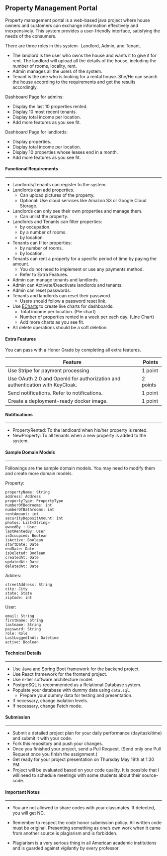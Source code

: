 ## Property Management Portal
 
Property management portal is a web-based java project where house owners and customers can exchange information effectively and inexpensively. This system provides a user-friendly interface, satisfying the needs of the consumers. 

There are three roles in this system- Landlord, Admin, and Tenant.  
 - The landlord is the user who owns the house and wants it to give it for rent. The landlord will upload all the details of the house, including the number of rooms, locality, rent. 
 - Admin manages all the users of the system. 
 - Tenant is the one who is looking for a rental house. She/He can search the house according to the requirements and get the results accordingly.

Dashboard Page for admins:
- Display the last 10 properties rented.
- Display 10 most recent tenants.
- Display total income per location. 
- Add more features as you see fit.

Dashboard Page for landlords:
- Display properties.
- Display total income per location.
- Display 10 properties whose leases end in a month.
- Add more features as you see fit.

####  Functional  Requirements
--- 
* Landlords/Tenants can register to the system.
* Landlords can add properties.
	* Can upload pictures of the property.
	* Optional: Use cloud services like Amazon S3 or Google Cloud Storage.
* Landlords can only see their own properties and manage them.
	* Can unlist the property.
* Landlords and Tenants can filter properties:
	* by occupation.
	* by a number of rooms.
	* by location.
* Tenants can filter properties:
	* by number of rooms.
	*  by location.
* Tenants can rent a property for a specific period of time by paying the amount.
	* You do not need to implement or use any payments method.
	* Refer to Extra Features. 
* Admin can manage tenants and landlords.
*  Admin can Activate/Deactivate landlords and tenants.
* Admin can reset passwords.
* Tenants and landlords can reset their password.
	* Users should follow a password reset link.
* Use [ECharts](https://echarts.apache.org/en/index.html) to create live charts for dashboards:
	* Total income per location. (Pie chart)
	* Number of properties rented in a week per each day. (Line Chart)
	* Add more charts as you see fit.
*   All delete operations should be a soft deletion.

#### Extra Features
You can pass with a Honor Grade by completing all extra features.

| Feature | Points |
|---------|--------|
|<font size="3"> Use Stripe for payment processing</font> | 1 point |
|<font size="3">Use OAuth 2.0 and OpenId for authorization and authentication with KeyCloak.</font> |2 points|
|<font size="3">Send notifications. Refer to notifications.</font> |1 point|
|<font size="3">Create a deployment-ready docker image.</font> |1 point|


#### Notifications
---
* PropertyRented: To the landloard when his/her property is rented.
* NewProperty: To all tenants when a new property is added to the system.

#### Sample Domain Models
---

Followings are the sample domain models. You may need to modify them and create more domain models.

Property: 
``` 
propertyName: String
address: Address
propertyType: PropertyType
numberOfBedrooms: int
numberOfBathrooms: int
rentAmount: int
securityDepositAmount: int
photos: List<String>
ownedBy : User
lastRentedBy: User
isOccupied: Boolean
isActive: Boolean
startDate: Date
endDate: Date
isDeleted: Boolean
createdAt: Date
updatedAt: Date
deletedAt: Date
```

Addres: 
``` 
streetAddress: String
city: City
state: State
zipCode: int
```

User:
```
email: String
firstName: String
lastname: String
password: String
role: Role
LastLoggedInAt: Datetime
active: Boolean
```

#### Technical Details
---
* Use Java and Spring Boot framework for the backend project.
* Use React framework for the frontend project.
* Use n-tier software architecture model.
* PostgreSQL is recommended as a Relational Database system.
* Populate your database with dummy data using `data.sql`.
	* Prepare your dummy data for testing and presentation.
* If necessary, change isolation levels.
* If necessary, change Fetch mode.


#### Submission
---
* Submit a detailed project plan for your daily performance (day/task/time) and submit it with your code.
* Fork this repository and push your changes.
* Once you finished your project, send a Pull Request. (Send only one Pull Request once you finish the assignment.)
* Get ready for your project presentation on Thursday May 19th at 1:30 PM.
* Project will be evaluated based on your code quality. It is possible that I will need to schedule meetings with some students about their source-code.

#### Important Notes
---
 * You are not allowed to share codes with your classmates. If detected, you will get NC.
 
* Remember to respect the code honor submission policy. All written code must be original. Presenting something as one’s own work when it came from another source is plagiarism and is forbidden.
    
* Plagiarism is a very serious thing in all American academic institutions and is guarded against vigilantly by every professor.
 

